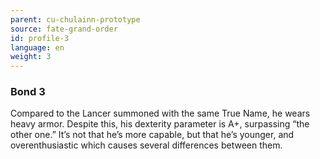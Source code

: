 ```yaml
---
parent: cu-chulainn-prototype
source: fate-grand-order
id: profile-3
language: en
weight: 3
---
```


### Bond 3

Compared to the Lancer summoned with the same True Name, he wears heavy armor.
Despite this, his dexterity parameter is A+, surpassing “the other one.”
It’s not that he’s more capable, but that he’s younger, and overenthusiastic which causes several differences between them.
